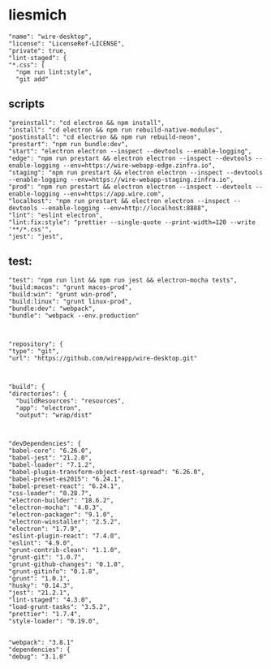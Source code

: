 # liesmich


    "name": "wire-desktop",
    "license": "LicenseRef-LICENSE",
    "private": true,
    "lint-staged": {
    "*.css": [
      "npm run lint:style",
      "git add"
 
 
  
## scripts 
    
    "preinstall": "cd electron && npm install",
    "install": "cd electron && npm run rebuild-native-modules",
    "postinstall": "cd electron && npm run rebuild-neon",
    "prestart": "npm run bundle:dev",
    "start": "electron electron --inspect --devtools --enable-logging",
    "edge": "npm run prestart && electron electron --inspect --devtools --enable-logging --env=https://wire-webapp-edge.zinfra.io",
    "staging": "npm run prestart && electron electron --inspect --devtools --enable-logging --env=https://wire-webapp-staging.zinfra.io",
    "prod": "npm run prestart && electron electron --inspect --devtools --enable-logging --env=https://app.wire.com",
    "localhost": "npm run prestart && electron electron --inspect --devtools --enable-logging --env=http://localhost:8888",
    "lint": "eslint electron",
    "lint:fix:style": "prettier --single-quote --print-width=120 --write '**/*.css'",
    "jest": "jest",
    
## test: 
    "test": "npm run lint && npm run jest && electron-mocha tests",
    "build:macos": "grunt macos-prod",
    "build:win": "grunt win-prod",
    "build:linux": "grunt linux-prod",
    "bundle:dev": "webpack",
    "bundle": "webpack --env.production"
 
 
 
    "repository": {
    "type": "git",
    "url": "https://github.com/wireapp/wire-desktop.git"
 
 
 
    "build": {
    "directories": {
      "buildResources": "resources",
      "app": "electron",
      "output": "wrap/dist"


  
    "devDependencies": {
    "babel-core": "6.26.0",
    "babel-jest": "21.2.0",
    "babel-loader": "7.1.2",
    "babel-plugin-transform-object-rest-spread": "6.26.0",
    "babel-preset-es2015": "6.24.1",
    "babel-preset-react": "6.24.1",
    "css-loader": "0.28.7",
    "electron-builder": "18.6.2",
    "electron-mocha": "4.0.3",
    "electron-packager": "9.1.0",
    "electron-winstaller": "2.5.2",
    "electron": "1.7.9",
    "eslint-plugin-react": "7.4.0",
    "eslint": "4.9.0",
    "grunt-contrib-clean": "1.1.0",
    "grunt-git": "1.0.7",
    "grunt-github-changes": "0.1.0",
    "grunt-gitinfo": "0.1.8",
    "grunt": "1.0.1",
    "husky": "0.14.3",
    "jest": "21.2.1",
    "lint-staged": "4.3.0",
    "load-grunt-tasks": "3.5.2",
    "prettier": "1.7.4",
    "style-loader": "0.19.0",


    "webpack": "3.8.1"
    "dependencies": {
    "debug": "3.1.0"


